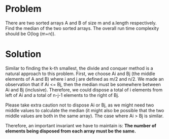 Problem
====
There are two sorted arrays A and B of size m and a.length respectively. Find
the median of the two sorted arrays. The overall run time complexity should
be O(log (m+n)).
 
Solution
===
Similar to finding the k-th smallest, the divide and conquer method is a natural approach to this problem. First, we choose Ai and Bj (the middle elements of A and B) where i and j are defined as m/2 and n/2. We made an observation that if Ai <= Bj, then the median must be somewhere between Ai and Bj (inclusive). Therefore, we could dispose a total of i elements from left of Ai and a total of n-j-1 elements to the right of Bj.

Please take extra caution not to dispose Ai or Bj, as we might need two middle values to calculate the median (it might also be possible that the two middle values are both in the same array). The case where Ai > Bj is similar.
 
 
Therefore, an important invariant we have to maintain is:
**The number of elements being disposed from each array must be the same.**
